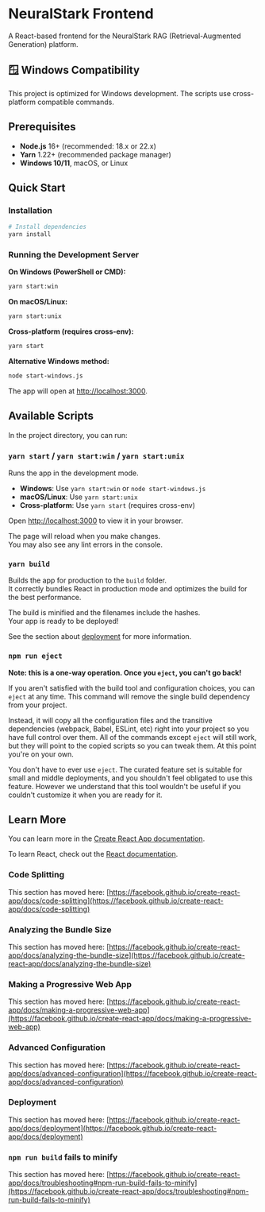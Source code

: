 # NeuralStark Frontend

A React-based frontend for the NeuralStark RAG (Retrieval-Augmented Generation) platform.

## 🪟 Windows Compatibility

This project is optimized for Windows development. The scripts use cross-platform compatible commands.

## Prerequisites

- **Node.js** 16+ (recommended: 18.x or 22.x)
- **Yarn** 1.22+ (recommended package manager)
- **Windows 10/11**, macOS, or Linux

## Quick Start

### Installation

```bash
# Install dependencies
yarn install
```

### Running the Development Server

**On Windows (PowerShell or CMD):**
```bash
yarn start:win
```

**On macOS/Linux:**
```bash
yarn start:unix
```

**Cross-platform (requires cross-env):**
```bash
yarn start
```

**Alternative Windows method:**
```bash
node start-windows.js
```

The app will open at [http://localhost:3000](http://localhost:3000).

## Available Scripts

In the project directory, you can run:

### `yarn start` / `yarn start:win` / `yarn start:unix`

Runs the app in the development mode.

- **Windows**: Use `yarn start:win` or `node start-windows.js`
- **macOS/Linux**: Use `yarn start:unix`
- **Cross-platform**: Use `yarn start` (requires cross-env)

Open [http://localhost:3000](http://localhost:3000) to view it in your browser.

The page will reload when you make changes.\
You may also see any lint errors in the console.

### `yarn build`

Builds the app for production to the `build` folder.\
It correctly bundles React in production mode and optimizes the build for the best performance.

The build is minified and the filenames include the hashes.\
Your app is ready to be deployed!

See the section about [deployment](https://facebook.github.io/create-react-app/docs/deployment) for more information.

### `npm run eject`

**Note: this is a one-way operation. Once you `eject`, you can't go back!**

If you aren't satisfied with the build tool and configuration choices, you can `eject` at any time. This command will remove the single build dependency from your project.

Instead, it will copy all the configuration files and the transitive dependencies (webpack, Babel, ESLint, etc) right into your project so you have full control over them. All of the commands except `eject` will still work, but they will point to the copied scripts so you can tweak them. At this point you're on your own.

You don't have to ever use `eject`. The curated feature set is suitable for small and middle deployments, and you shouldn't feel obligated to use this feature. However we understand that this tool wouldn't be useful if you couldn't customize it when you are ready for it.

## Learn More

You can learn more in the [Create React App documentation](https://facebook.github.io/create-react-app/docs/getting-started).

To learn React, check out the [React documentation](https://reactjs.org/).

### Code Splitting

This section has moved here: [https://facebook.github.io/create-react-app/docs/code-splitting](https://facebook.github.io/create-react-app/docs/code-splitting)

### Analyzing the Bundle Size

This section has moved here: [https://facebook.github.io/create-react-app/docs/analyzing-the-bundle-size](https://facebook.github.io/create-react-app/docs/analyzing-the-bundle-size)

### Making a Progressive Web App

This section has moved here: [https://facebook.github.io/create-react-app/docs/making-a-progressive-web-app](https://facebook.github.io/create-react-app/docs/making-a-progressive-web-app)

### Advanced Configuration

This section has moved here: [https://facebook.github.io/create-react-app/docs/advanced-configuration](https://facebook.github.io/create-react-app/docs/advanced-configuration)

### Deployment

This section has moved here: [https://facebook.github.io/create-react-app/docs/deployment](https://facebook.github.io/create-react-app/docs/deployment)

### `npm run build` fails to minify

This section has moved here: [https://facebook.github.io/create-react-app/docs/troubleshooting#npm-run-build-fails-to-minify](https://facebook.github.io/create-react-app/docs/troubleshooting#npm-run-build-fails-to-minify)
